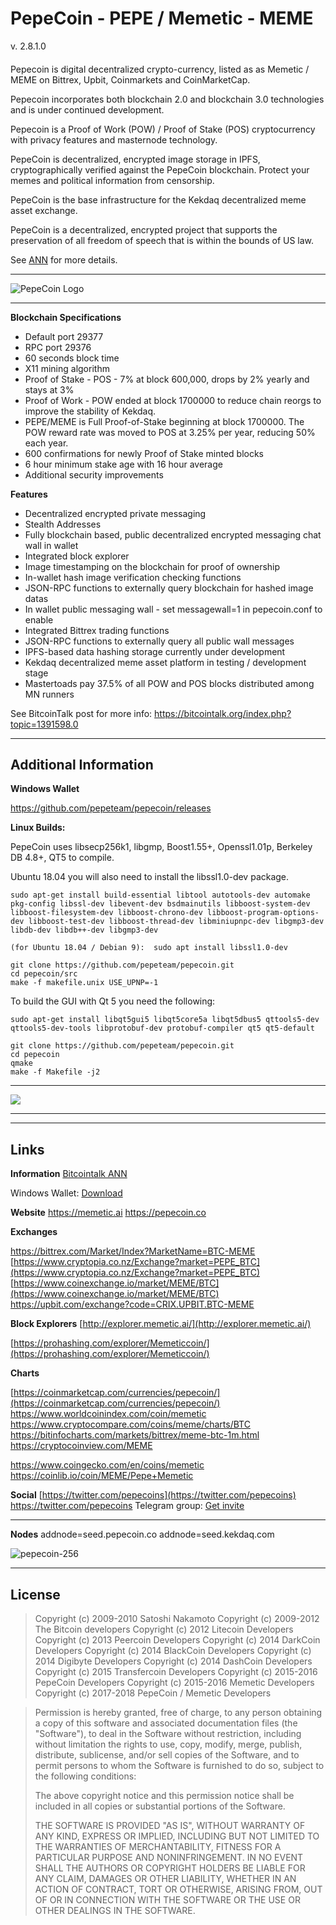 # PepeCoin - PEPE  / Memetic - MEME

v. 2.8.1.0
####
Pepecoin is digital decentralized crypto-currency, listed as as Memetic / MEME on Bittrex, Upbit, Coinmarkets and CoinMarketCap.

Pepecoin incorporates both blockchain 2.0 and blockchain 3.0 technologies and is under continued development.

Pepecoin is a Proof of Work (POW) /  Proof of Stake (POS) cryptocurrency with privacy features and masternode technology.

PepeCoin is decentralized, encrypted image storage in IPFS, cryptographically verified against the PepeCoin blockchain. Protect your memes and political information from censorship.

PepeCoin is the base infrastructure for the Kekdaq decentralized meme asset exchange.

PepeCoin is a decentralized, encrypted project that supports the preservation of all freedom of speech that is within the bounds of US law.

See [ANN](https://bitcointalk.org/index.php?topic=1391598.0) for more details.

***

![PepeCoin Logo](http://i.imgur.com/hDXKtDB.png  "PepeCoin Logo")

***
**Blockchain Specifications**

 - Default port 29377 
 - RPC port 29376
 - 60 seconds block time
 - X11 mining algorithm
 - Proof of Stake - POS - 7% at block 600,000, drops by 2% yearly and stays at 3%
 - Proof of Work - POW ended at block 1700000 to reduce chain reorgs to improve the stability of Kekdaq. 
 - PEPE/MEME is Full Proof-of-Stake beginning at block 1700000. The POW reward rate was moved to POS at 3.25% per year, reducing 50% each year.
 - 600 confirmations for newly Proof of Stake minted blocks
  - 6 hour minimum stake age with 16 hour average
  - Additional security improvements
  
 **Features**

- Decentralized encrypted private messaging
- Stealth Addresses
- Fully blockchain based, public decentralized encrypted messaging chat wall in wallet
- Integrated block explorer
- Image timestamping on the blockchain for proof of ownership
- In-wallet hash image verification checking functions
- JSON-RPC functions to externally query blockchain for hashed image datas
- In wallet public messaging wall  - set messagewall=1 in pepecoin.conf to enable
- Integrated Bittrex trading functions
- JSON-RPC functions to externally query all public wall messages
- IPFS-based  data hashing storage currently under development
- Kekdaq decentralized meme asset platform in testing / development stage
- Mastertoads pay 37.5% of all POW and POS blocks distributed among MN runners


See BitcoinTalk post for more info: https://bitcointalk.org/index.php?topic=1391598.0


-------------------------------
Additional Information
------------------------------
 
**Windows Wallet**

https://github.com/pepeteam/pepecoin/releases


**Linux Builds:**

PepeCoin uses libsecp256k1, libgmp, Boost1.55+, Openssl1.01p, Berkeley DB 4.8+, QT5 to compile.

Ubuntu 18.04 you will also need to install the libssl1.0-dev package.


	sudo apt-get install build-essential libtool autotools-dev automake pkg-config libssl-dev libevent-dev bsdmainutils libboost-system-dev libboost-filesystem-dev libboost-chrono-dev libboost-program-options-dev libboost-test-dev libboost-thread-dev libminiupnpc-dev libgmp3-dev libdb-dev libdb++-dev libgmp3-dev
	
	(for Ubuntu 18.04 / Debian 9):  sudo apt install libssl1.0-dev
	
	git clone https://github.com/pepeteam/pepecoin.git
	cd pepecoin/src
	make -f makefile.unix USE_UPNP=-1

To build the GUI with Qt 5 you need the following:

    sudo apt-get install libqt5gui5 libqt5core5a libqt5dbus5 qttools5-dev qttools5-dev-tools libprotobuf-dev protobuf-compiler qt5 qt5-default
    
    git clone https://github.com/pepeteam/pepecoin.git
    cd pepecoin 
    qmake
    make -f Makefile -j2


***
![](http://i.imgur.com/EfYNxub.png) 
***

--------------------
Links
--------------------

**Information**
[Bitcointalk ANN](https://bitcointalk.org/index.php?topic=1391598.0) 

Windows Wallet:  [Download](https://github.com/pepeteam/pepecoin/releases) 


**Website**
https://memetic.ai
https://pepecoin.co


**Exchanges**

[https://bittrex.com/Market/Index?MarketName=BTC-MEME  ](https://bittrex.com/Market/Index?MarketName=BTC-MEME  ) 
[https://www.cryptopia.co.nz/Exchange?market=PEPE_BTC](https://www.cryptopia.co.nz/Exchange?market=PEPE_BTC)
[https://www.coinexchange.io/market/MEME/BTC](https://www.coinexchange.io/market/MEME/BTC) 
[https://upbit.com/exchange?code=CRIX.UPBIT.BTC-MEME ](https://upbit.com/exchange?code=CRIX.UPBIT.BTC-MEME)


**Block Explorers**
[http://explorer.memetic.ai/](http://explorer.memetic.ai/)

[https://prohashing.com/explorer/Memeticcoin/](https://prohashing.com/explorer/Memeticcoin/) 


**Charts**

[https://coinmarketcap.com/currencies/pepecoin/](https://coinmarketcap.com/currencies/pepecoin/) 
https://www.worldcoinindex.com/coin/memetic
https://www.cryptocompare.com/coins/meme/charts/BTC
https://bitinfocharts.com/markets/bittrex/meme-btc-1m.html
https://cryptocoinview.com/MEME

https://www.coingecko.com/en/coins/memetic
https://coinlib.io/coin/MEME/Pepe+Memetic

**Social**
[https://twitter.com/pepecoins](https://twitter.com/pepecoins) https://twitter.com/pepecoins
Telegram group:  [Get invite](https://t.me/pepecoins) 


***

**Nodes**
addnode=seed.pepecoin.co
addnode=seed.kekdaq.com


![pepecoin-256](https://i.imgur.com/xnSJvT9.jpg  "pepecoin-256")

------------------
License
------------------

>Copyright (c) 2009-2010 Satoshi Nakamoto
>Copyright (c) 2009-2012 The Bitcoin developers
>Copyright (c) 2012 Litecoin Developers
>Copyright (c) 2013 Peercoin Developers
>Copyright (c) 2014 DarkCoin Developers
>Copyright (c) 2014 BlackCoin Developers
>Copyright (c) 2014 Digibyte Developers
>Copyright (c) 2014 DashCoin Developers
>Copyright (c) 2015 Transfercoin Developers
>Copyright (c) 2015-2016 PepeCoin Developers
>Copyright (c) 2015-2016 Memetic Developers
>Copyright (c) 2017-2018 PepeCoin / Memetic Developers

>
>Permission is hereby granted, free of charge, to any person obtaining a copy
>of this software and associated documentation files (the "Software"), to deal
>in the Software without restriction, including without limitation the rights
>to use, copy, modify, merge, publish, distribute, sublicense, and/or sell
>copies of the Software, and to permit persons to whom the Software is
>furnished to do so, subject to the following conditions:
>
>The above copyright notice and this permission notice shall be included in
>all copies or substantial portions of the Software.
>
>THE SOFTWARE IS PROVIDED "AS IS", WITHOUT WARRANTY OF ANY KIND, EXPRESS OR
>IMPLIED, INCLUDING BUT NOT LIMITED TO THE WARRANTIES OF MERCHANTABILITY,
>FITNESS FOR A PARTICULAR PURPOSE AND NONINFRINGEMENT. IN NO EVENT SHALL THE
>AUTHORS OR COPYRIGHT HOLDERS BE LIABLE FOR ANY CLAIM, DAMAGES OR OTHER
>LIABILITY, WHETHER IN AN ACTION OF CONTRACT, TORT OR OTHERWISE, ARISING FROM,
>OUT OF OR IN CONNECTION WITH THE SOFTWARE OR THE USE OR OTHER DEALINGS IN
>THE SOFTWARE.
>
